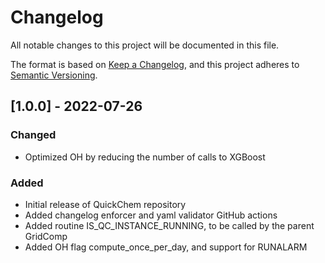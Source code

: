 # Changelog

All notable changes to this project will be documented in this file.

The format is based on [Keep a Changelog](https://keepachangelog.com/en/1.0.0/),
and this project adheres to [Semantic Versioning](https://semver.org/spec/v2.0.0.html).

## [1.0.0] - 2022-07-26

### Changed
- Optimized OH by reducing the number of calls to XGBoost

### Added

- Initial release of QuickChem repository
- Added changelog enforcer and yaml validator GitHub actions
- Added routine IS_QC_INSTANCE_RUNNING, to be called by the parent GridComp
- Added OH flag compute_once_per_day, and support for RUNALARM
